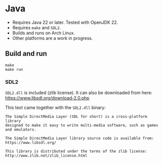 # Java

* Requires Java 22 or later. Tested with OpenJDK 22.
* Requires `make` and `SDL2`.
* Builds and runs on Arch Linux.
* Other platforms are a work in progress.

## Build and run

    make
    make run

### SDL2

`SDL2.dll` is included (zlib license). It can also be downloaded from here: https://www.libsdl.org/download-2.0.php

This text came together with the `SDL2.dll` binary:

```
The Simple DirectMedia Layer (SDL for short) is a cross-platform library
designed to make it easy to write multi-media software, such as games
and emulators.

The Simple DirectMedia Layer library source code is available from:
https://www.libsdl.org/

This library is distributed under the terms of the zlib license:
http://www.zlib.net/zlib_license.html
```
